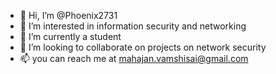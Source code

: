 - 👋 Hi, I’m @Phoenix2731
- 👀 I’m interested in information security and networking
- 🌱 I’m currently a student 
- 💞️ I’m looking to collaborate on projects on network security
- 📫 you can reach me at mahajan.vamshisai@gmail.com

<!---
Phoenix2731/Phoenix2731 is a ✨ special ✨ repository because its `README.md` (this file) appears on your GitHub profile.
You can click the Preview link to take a look at your changes.
--->
